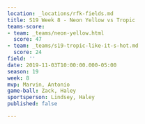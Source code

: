 ```yaml
---
location: _locations/rfk-fields.md
title: S19 Week 8 - Neon Yellow vs Tropic
teams-score:
- team: _teams/neon-yellow.html
  score: 47
- team: _teams/s19-tropic-like-it-s-hot.md
  score: 24
field: ''
date: 2019-11-03T10:00:00.000-05:00
season: 19
week: 8
mvp: Marvin, Antonio
game-ball: Zack, Haley
sportsperson: Lindsey, Haley
published: false

---
```

